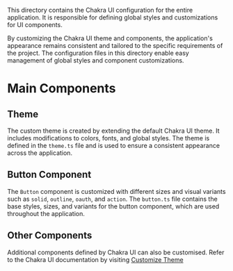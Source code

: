 This directory contains the Chakra UI configuration for the entire application. It is responsible for defining global styles and customizations for UI components.

By customizing the Chakra UI theme and components, the application's appearance remains consistent and tailored to the specific requirements of the project. The configuration files in this directory enable easy management of global styles and component customizations.

# **Main Components**
## **Theme**
The custom theme is created by extending the default Chakra UI theme. It includes modifications to colors, fonts, and global styles. The theme is defined in the `theme.ts` file and is used to ensure a consistent appearance across the application.

## **Button Component**
The `Button` component is customized with different sizes and visual variants such as `solid`, `outline`, `oauth`, and `action`. The `button.ts` file contains the base styles, sizes, and variants for the button component, which are used throughout the application.

## **Other Components**
Additional components defined by Chakra UI can also be customised. Refer to the Chakra UI documentation by visiting [Customize Theme](https://chakra-ui.com/docs/styled-system/customize-theme)

